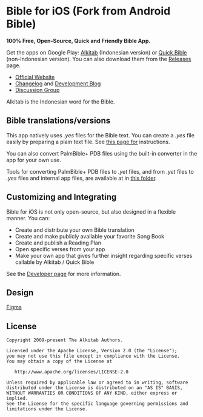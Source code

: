 # Bible for iOS (Fork from Android Bible)

**100% Free, Open-Source, Quick and Friendly Bible App.**

Get the apps on Google Play: <a href="https://play.google.com/store/apps/details?id=yuku.alkitab">Alkitab</a> (Indonesian version) or <a href="https://play.google.com/store/apps/details?id=yuku.alkitab.kjv">Quick Bible</a> (non-Indonesian version). You can also download them from the <a href="https://github.com/arganaphang/iosbible/releases">Releases</a> page.

- <a href="https://alkitab.app">Official Website</a>
- <a href="https://alkitab.app/changelog">Changelog</a> and <a href="https://blog.bibleforandroid.com">Development Blog</a>
- <a href="https://groups.google.com/group/bibleforandroid">Discussion Group</a>

Alkitab is the Indonesian word for the Bible.

## Bible translations/versions

This app natively uses _.yes_ files for the Bible text. You can create a _.yes_ file easily by preparing a plain text file. See <a href="https://alkitab.app/developer">this page for</a> instructions.

You can also convert PalmBible+ PDB files using the built-in converter in the app for your own use.

Tools for converting PalmBible+ PDB files to _.yet_ files, and from _.yet_ files to _.yes_ files and internal app files, are available at in [this folder](https://drive.google.com/drive/folders/0B0mZXH9nEuQ0dGdxbUI5T1lyeUU?resourcekey=0-V_emMiw0Q1APka5ddsS2rA&usp=sharing).

## Customizing and Integrating

Bible for iOS is not only open-source, but also designed in a flexible manner. You can:

- Create and distribute your own Bible translation
- Create and make publicly available your favorite Song Book
- Create and publish a Reading Plan
- Open specific verses from your app
- Make your own app that gives further insight regarding specific verses callable by Alkitab / Quick Bible

See the <a href="https://alkitab.app/developer">Developer page</a> for more information.

## Design

[Figma](https://www.figma.com/design/SAlyJR1ES0boGjuAGDOvNr/iOS-Bible?node-id=0-1&t=ZXfiOUxsp2a9obYV-1)

## License

    Copyright 2009-present The Alkitab Authors.

    Licensed under the Apache License, Version 2.0 (the "License");
    you may not use this file except in compliance with the License.
    You may obtain a copy of the License at

       http://www.apache.org/licenses/LICENSE-2.0

    Unless required by applicable law or agreed to in writing, software
    distributed under the License is distributed on an "AS IS" BASIS,
    WITHOUT WARRANTIES OR CONDITIONS OF ANY KIND, either express or implied.
    See the License for the specific language governing permissions and
    limitations under the License.
